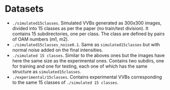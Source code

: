 # Datasets

- `./simulated15classes`. Simulated VVBs generated as 300x300 images, divided into 15 classes as per the paper (no train/test division). It contains 15 subdirectories, one per class. The class are defined by pairs of OAM numbers (m1, m2).
- `./simulated15classes_noise0.1`. Same as `simulated15classes` but with normal noise added on the final intensities.
- `./simulated 15 classes`. Similar to the aboves ones but the images have here the same size as the experimental ones. Contains two subdirs, one for training and one for testing, each one of which has the same structure as `simulated15classes`.
- `./experimental/15classes`. Contains experimental VVBs corresponding to the same 15 classes of `./simulated 15 classes`.